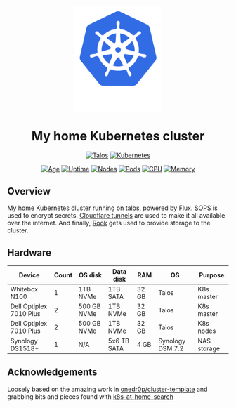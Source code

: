 <div align="center">
<img src="https://raw.githubusercontent.com/cncf/artwork/master/projects/kubernetes/icon/color/kubernetes-icon-color.svg" alt="Kubernetes logo" width="200px" align="center" />

# My home Kubernetes cluster

</div>

<div align="center">

[![Talos](https://img.shields.io/endpoint?url=https%3A%2F%2Fkromgo.minuette.horse%2Fquery%3Fformat%3Dendpoint%26metric%3Dtalos_version&style=for-the-badge&logo=talos&logoColor=white&label=%20&color=blue)](https://talos.dev)
[![Kubernetes](https://img.shields.io/endpoint?url=https%3A%2F%2Fkromgo.minuette.horse%2Fquery%3Fformat%3Dendpoint%26metric%3Dkubernetes_version&style=for-the-badge&logo=kubernetes&logoColor=white&label=%20&color=blue)](https://talos.dev)

</div>

<div align="center">

[![Age](https://img.shields.io/endpoint?url=https%3A%2F%2Fkromgo.minuette.horse%2Fquery%3Fformat%3Dendpoint%26metric%3Dcluster_age_days&style=flat-square&logoColor=white&label=Age)](https://github.com/kashalls/kromgo/)
[![Uptime](https://img.shields.io/endpoint?url=https%3A%2F%2Fkromgo.minuette.horse%2Fquery%3Fformat%3Dendpoint%26metric%3Dcluster_uptime_days&style=flat-square&logoColor=white&label=Uptime)](https://github.com/kashalls/kromgo/)
[![Nodes](https://img.shields.io/endpoint?url=https%3A%2F%2Fkromgo.minuette.horse%2Fquery%3Fformat%3Dendpoint%26metric%3Dcluster_node_count&style=flat-square&logoColor=white&label=Nodes)](https://github.com/kashalls/kromgo/)
[![Pods](https://img.shields.io/endpoint?url=https%3A%2F%2Fkromgo.minuette.horse%2Fquery%3Fformat%3Dendpoint%26metric%3Dcluster_pod_count&style=flat-square&logoColor=white&label=Pods)](https://github.com/kashalls/kromgo/)
[![CPU](https://img.shields.io/endpoint?url=https%3A%2F%2Fkromgo.minuette.horse%2Fquery%3Fformat%3Dendpoint%26metric%3Dcluster_cpu_usage&style=flat-square&logoColor=white&label=CPU)](https://github.com/kashalls/kromgo/)
[![Memory](https://img.shields.io/endpoint?url=https%3A%2F%2Fkromgo.minuette.horse%2Fquery%3Fformat%3Dendpoint%26metric%3Dcluster_memory_usage&style=flat-square&logoColor=white&label=Memory)](https://github.com/kashalls/kromgo/)

</div>

## Overview

My home Kubernetes cluster running on [talos](https://talos.dev/), powered by [Flux](https://toolkit.fluxcd.io/).
[SOPS](https://toolkit.fluxcd.io/guides/mozilla-sops/) is used to encrypt secrets.
[Cloudflare tunnels](https://www.cloudflare.com/products/tunnel/) are used to make it all available over the internet.
And finally, [Rook](https://rook.io/) gets used to provide storage to the cluster.

## Hardware

| Device                  | Count | OS disk     | Data disk   | RAM   | OS               | Purpose     |
|-------------------------|-------|-------------|-------------|-------|------------------|-------------|
| Whitebox N100           | 1     | 1TB NVMe    | 1TB SATA    | 32 GB | Talos            | K8s master  |
| Dell Optiplex 7010 Plus | 2     | 500 GB NVMe | 1TB NVMe    | 32 GB | Talos            | K8s master  |
| Dell Optiplex 7010 Plus | 2     | 500 GB NVMe | 1TB NVMe    | 32 GB | Talos            | K8s nodes   |
| Synology DS1518+        | 1     | N/A         | 5x6 TB SATA | 4 GB  | Synology DSM 7.2 | NAS storage |

## Acknowledgements

Loosely based on the amazing work in [onedr0p/cluster-template](https://github.com/onedr0p/cluster-template) and grabbing bits and pieces found with
[k8s-at-home-search](https://nanne.dev/k8s-at-home-search/)
